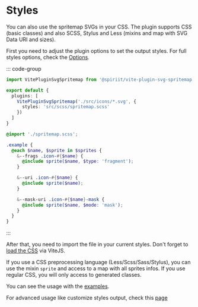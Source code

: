 # Styles

You can also use the spritemap SVGs in your CSS. The plugin supports CSS (basic classes) and also SCSS, Stylus and Less (mixins and map with SVG Data URI and sizes).

First you need to adjust the plugin options to set the output styles. For full styles options, check the [Options](#🛠-options).

::: code-group
```ts [vite.config.ts]
import VitePluginSvgSpritemap from '@spiriit/vite-plugin-svg-spritemap'

export default {
  plugins: [
    VitePluginSvgSpritemap('./src/icons/*.svg', {
      styles: 'src/scss/spritemap.scss'
    })
  ]
}
```

```scss [main.scss]
@import './spritemap.scss';

.example {
  @each $name, $sprite in $sprites {
    &--frags .icon-#{$name} {
      @include sprite($name, $type: 'fragment');
    }

    &--uri .icon-#{$name} {
      @include sprite($name);
    }

    &--mask-uri .icon-#{$name}-mask {
      @include sprite($name, $mode: 'mask');
    }
  }
}
```
:::

After that, you need to import the file in your current styles. Don't forget to [load the CSS](https://vitejs.dev/guide/features.html#css) via ViteJS.

If you use a CSS preprocessing language (Less/Scss/Sass/Stylus), you can use the mixin `sprite` and access to a map with all sprites infos.
If you use regular CSS, you will only access to generated classes.

You can see the usage with the [examples](/examples).

For advanced usage like customize styles output, check this [page](/guide/customize-styles-output.md)
